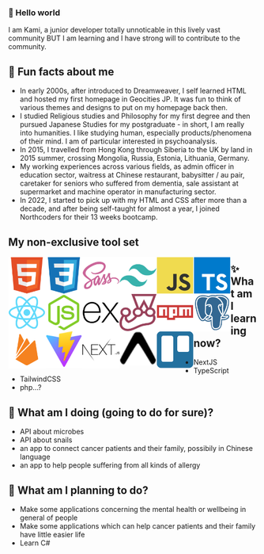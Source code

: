 ### 👋 Hello world
I am Kami, a junior developer totally unnoticable in this lively vast community BUT I am learning and I have strong will to contribute to the community.

## 💬 Fun facts about me
- In early 2000s, after introduced to Dreamweaver, I self learned HTML and hosted my first homepage in Geocities JP. It was fun to think of various themes and designs to put on my homepage back then.
- I studied Religious studies and Philosophy for my first degree and then pursued Japanese Studies for my postgraduate - in short, I am really into humanities. I like studying human, especially products/phenomena of their mind. I am of particular interested in psychoanalysis.
- In 2015, I travelled from Hong Kong through Siberia to the UK by land in 2015 summer, crossing Mongolia, Russia, Estonia, Lithuania, Germany.
- My working experiences across various fields, as admin officer in education sector, waitress at Chinese restaurant, babysitter / au pair, caretaker for seniors who suffered from dementia, sale assistant at supermarket and machine operator in manufacturing sector.
- In 2022, I started to pick up with my HTML and CSS after more than a decade, and after being self-taught for almost a year, I joined Northcoders for their 13 weeks bootcamp.

## My non-exclusive tool set
<div>
    <img width="75" align="left" alt="html" src="./devicons/html5-original.svg">
    <img width="75" align="left" alt="css" src="./devicons/css3-original.svg">
    <img width="75" align="left" alt="sass" src="./devicons/sass-original.svg">
    <img width="75" align="left" alt="tailwindCSS" src="./devicons/tailwindcss-plain.svg">
    <img width="75" align="left" alt="javascript" src="./devicons/javascript-original.svg">
    <img width="75" align="left" alt="typescript" src="./devicons/typescript-original.svg">
    <img width="75" align="left" alt="react" src="./devicons/react-original.svg">
    <img width="75" align="left" alt="nodeJS" src="./devicons/nodejs-original.svg">
    <img width="75" align="left" alt="express" src="./devicons/express-original.svg">
    <img width="75" align="left" alt="jest" src="./devicons/jest-plain.svg">
    <img width="75" align="left" alt="npm" src="./devicons/npm-original-wordmark.svg">
    <img width="75" align="left" alt="psql" src="./devicons/postgresql-plain.svg">
    <img width="75" align="left" alt="firebase" src="./devicons/firebase-plain.svg">
    <img width="75" align="left" alt="vite" src="./devicons/vite-original.svg">
    <img width="75" align="left" alt="next" src="./devicons/nextjs-original-wordmark.svg">
    <img width="75" align="left" alt="expo" src="./devicons/expo-original.svg">
    <img width="75" align="left" alt="trello" src="./devicons/trello-plain.svg">
</div>

## ✨ What am I learning now?
- NextJS
- TypeScript
- TailwindCSS
- php...?

## 👯 What am I doing (going to do for sure)?
- API about microbes
- API about snails
- an app to connect cancer patients and their family, possibily in Chinese language
- an app to help people suffering from all kinds of allergy

## 🌱 What am I planning to do?
- Make some applications concerning the mental health or wellbeing in general of people
- Make some applications which can help cancer patients and their family have little easier life
- Learn C#

<!--
**kamiviolet/kamiviolet** is a ✨ _special_ ✨ repository because its `README.md` (this file) appears on your GitHub profile.

Here are some ideas to get you started:

- 🔭 I’m currently working on ...
- 🌱 I’m currently learning ...
- 👯 I’m looking to collaborate on ...
- 🤔 I’m looking for help with ...
- 💬 Ask me about ...
- 📫 How to reach me: ...
- 😄 Pronouns: ...
- ⚡ Fun fact: ...
-->
